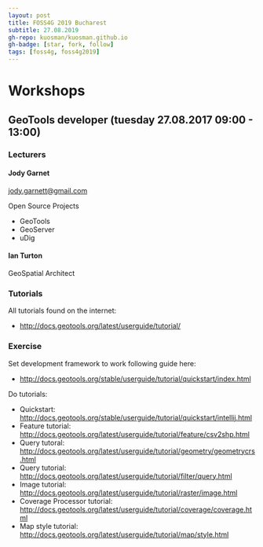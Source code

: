 ```yaml
---
layout: post
title: FOSS4G 2019 Bucharest
subtitle: 27.08.2019
gh-repo: kuosman/kuosman.github.io
gh-badge: [star, fork, follow]
tags: [foss4g, foss4g2019]
---
```


# Workshops

## GeoTools developer (tuesday 27.08.2017 09:00 - 13:00)

### Lecturers


#### Jody Garnet

jody.garnett@gmail.com

Open Source Projects
* GeoTools
* GeoServer
* uDig


#### Ian Turton

GeoSpatial Architect

### Tutorials

All tutorials found on the internet:
* <http://docs.geotools.org/latest/userguide/tutorial/>

### Exercise

Set development framework to work following guide here:
* <http://docs.geotools.org/stable/userguide/tutorial/quickstart/index.html>


Do tutorials:
* Quickstart: <http://docs.geotools.org/stable/userguide/tutorial/quickstart/intellij.html>
* Feature tutorial: <http://docs.geotools.org/latest/userguide/tutorial/feature/csv2shp.html>
* Query tutoral: <http://docs.geotools.org/latest/userguide/tutorial/geometry/geometrycrs.html>
* Query tutorial: <http://docs.geotools.org/latest/userguide/tutorial/filter/query.html>
* Image tutorial: <http://docs.geotools.org/latest/userguide/tutorial/raster/image.html>
* Coverage Processor tutorial: <http://docs.geotools.org/latest/userguide/tutorial/coverage/coverage.html>
* Map style tutorial: <http://docs.geotools.org/latest/userguide/tutorial/map/style.html>